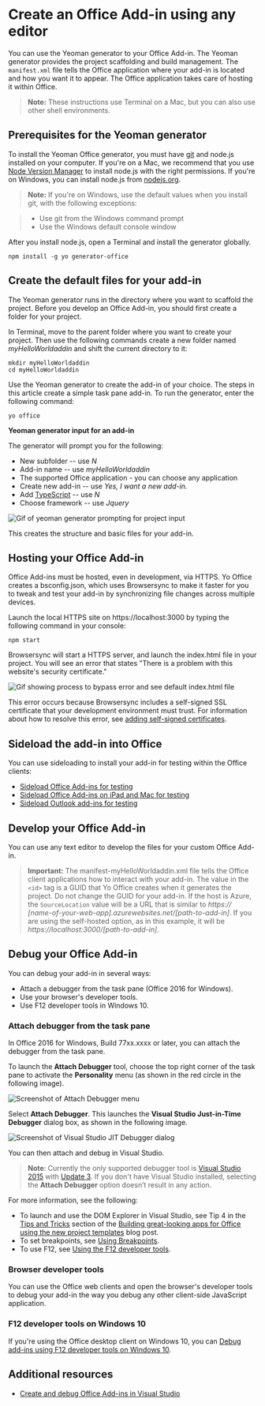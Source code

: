 
# Create an Office Add-in using any editor

You can use the Yeoman generator to your Office Add-in. The Yeoman generator provides the project scaffolding and build management. The  `manifest.xml` file tells the Office application where your add-in is located and how you want it to appear. The Office application takes care of hosting it within Office.

 >**Note:** These instructions use Terminal on a Mac, but you can also use other shell environments. 


## Prerequisites for the Yeoman generator

To install the Yeoman Office generator, you must have [git](https://git-scm.com/downloads) and node.js installed on your computer. If you're on a Mac, we recommend that you use [Node Version Manager](https://github.com/creationix/nvm) to install node.js with the right permissions. If you're on Windows, you can install node.js from [nodejs.org](https://nodejs.org/en/).

>**Note:** If you're on Windows, use the default values when you install git, with the following exceptions:

>- Use git from the Windows command prompt
>- Use the Windows default console window

After you install node.js, open a Terminal and install the generator globally.

```
npm install -g yo generator-office
```


## Create the default files for your add-in

The Yeoman generator runs in the directory where you want to scaffold the project. Before you develop an Office Add-in, you should first create a folder for your project.

In Terminal, move to the parent folder where you want to create your project. Then use the following commands create a new folder named  _myHelloWorldaddin_ and shift the current directory to it:




```
mkdir myHelloWorldaddin
cd myHelloWorldaddin
```

Use the Yeoman generator to create the add-in of your choice. The steps in this article create a simple task pane add-in. To run the generator, enter the following command:




```
yo office
```

**Yeoman generator input for an add-in**

The generator will prompt you for the following: 


- New subfolder -- use _N_
- Add-in name -- use  _myHelloWorldaddin_ 
- The supported Office application - you can choose any application
- Create new add-in -- use _Yes, I want a new add-in._
- Add [TypeScript](https://www.typescriptlang.org/) -- use _N_
- Choose framework -- use _Jquery_


![Gif of yeoman generator prompting for project input](../../images/gettingstarted-fast.gif)

This creates the structure and basic files for your add-in.


## Hosting your Office Add-in

Office Add-ins must be hosted, even in development, via HTTPS. Yo Office creates a bsconfig.json, which uses Browsersync to make it faster for you to tweak and test your add-in by synchronizing file changes across multiple devices. 

Launch the local HTTPS site on https://localhost:3000 by typing the following command in your console:


```
npm start
```

Browsersync will start a HTTPS server, and launch the index.html file in your project. You will see an error that states "There is a problem with this website's security certificate."


![Gif showing process to bypass error and see default index.html file](../../images/ssl-chrome-bypass.gif)

This error occurs because Browsersync includes a self-signed SSL certificate that your development environment must trust. For information about how to resolve this error, see [adding self-signed certificates](https://github.com/OfficeDev/generator-office/blob/master/src/docs/ssl.md).

## Sideload the add-in into Office

You can use sideloading to install your add-in for testing within the Office clients:

- [Sideload Office Add-ins for testing](../testing/create-a-network-shared-folder-catalog-for-task-pane-and-content-add-ins.md)
- [Sideload Office Add-ins on iPad and Mac for testing](../testing/sideload-an-office-add-in-on-ipad-and-mac.md)   
- [Sideload Outlook add-ins for testing](../outlook/testing-and-tips.md)

## Develop your Office Add-in

You can use any text editor to develop the files for your custom Office Add-in.

> **Important:** The manifest-myHelloWorldaddin.xml file tells the Office client applications how to interact with your add-in. The value in the `<id>` tag is a GUID that Yo Office creates when it generates the project. Do not change the GUID for your add-in. If the host is Azure, the `SourceLocation` value will be a URL that is similar to _https:// [name-of-your-web-app].azurewebsites.net/[path-to-add-in]_. If you are using the self-hosted option, as in this example, it will be _https://localhost:3000/[path-to-add-in]_.


## Debug your Office Add-in

You can debug your add-in in several ways:

- Attach a debugger from the task pane (Office 2016 for Windows).
- Use your browser's developer tools.
- Use F12 developer tools in Windows 10.

### Attach debugger from the task pane

In Office 2016 for Windows, Build 77xx.xxxx or later, you can attach the debugger from the task pane. 

To launch the **Attach Debugger** tool, choose the top right corner of the task pane to activate the **Personality** menu (as shown in the red circle in the following image).   

![Screenshot of Attach Debugger menu](../../images/attach-debugger.png)

Select **Attach Debugger**. This launches the **Visual Studio Just-in-Time Debugger** dialog box, as shown in the following image. 

![Screenshot of Visual Studio JIT Debugger dialog](../../images/visual-studio-debugger.png)

You can then attach and debug in Visual Studio.   

  >  **Note**:  Currently the only supported debugger tool is [Visual Studio 2015](https://www.visualstudio.com/downloads/) with [Update 3](https://msdn.microsoft.com/en-us/library/mt752379.aspx). If you don't have Visual Studio installed, selecting the **Attach Debugger** option doesn’t result in any action.  
  
For more information, see the following:

-	To launch and use the DOM Explorer in Visual Studio, see Tip 4 in the [Tips and Tricks](https://blogs.msdn.microsoft.com/officeapps/2013/04/16/building-great-looking-apps-for-office-using-the-new-project-templates/#tips_tricks) section of the [Building great-looking apps for Office using the new project templates](https://blogs.msdn.microsoft.com/officeapps/2013/04/16/building-great-looking-apps-for-office-using-the-new-project-templates) blog post.
-	To set breakpoints, see [Using Breakpoints](https://msdn.microsoft.com/en-US/library/5557y8b4.aspx).
-	To use F12, see [Using the F12 developer tools](https://msdn.microsoft.com/en-us/library/bg182326(v=vs.85).aspx).

### Browser developer tools 

You can use the Office web clients and open the browser's developer tools to debug your add-in the way you debug any other client-side JavaScript application. 

### F12 developer tools on Windows 10

If you're using the Office desktop client on Windows 10, you can [Debug add-ins using F12 developer tools on Windows 10](../testing/debug-add-ins-using-f12-developer-tools-on-windows-10.md).
    
## Additional resources


- [Create and debug Office Add-ins in Visual Studio](../../docs/get-started/create-and-debug-office-add-ins-in-visual-studio.md)
    
